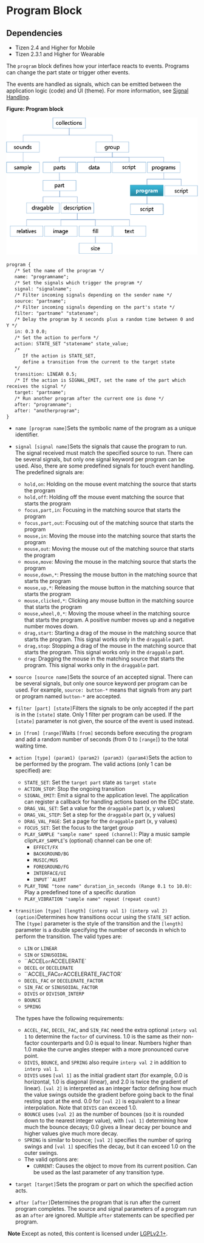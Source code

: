 # Program Block

## Dependencies

- Tizen 2.4 and Higher for Mobile
- Tizen 2.3.1 and Higher for Wearable

The `program` block defines how your interface reacts to events. Programs can change the part state or trigger other events.

The events are handled as signals, which can be emitted between the application logic (code) and UI (theme). For more information, see [Signal Handling](./learn-edc-signal-handling-n.md).

**Figure: Program block**

![Program block](./media/diagram_program.png)

```
program {
   /* Set the name of the program */
   name: "programname";
   /* Set the signals which trigger the program */
   signal: "signalname";
   /* Filter incoming signals depending on the sender name */
   source: "partname";
   /* Filter incoming signals depending on the part's state */
   filter: "partname" "statename";
   /* Delay the program by X seconds plus a random time between 0 and Y */
   in: 0.3 0.0;
   /* Set the action to perform */
   action: STATE_SET "statename" state_value;
   /*
      If the action is STATE_SET,
      define a transition from the current to the target state
   */
   transition: LINEAR 0.5;
   /* If the action is SIGNAL_EMIT, set the name of the part which receives the signal */
   target: "partname";
   /* Run another program after the current one is done */
   after: "programname";
   after: "anotherprogram";
}
```

- `name [program name]`Sets the symbolic name of the program as a unique identifier.

- `signal [signal name]`Sets the signals that cause the program to run. The signal received must match the specified source to run. There can be several signals, but only one signal keyword per program can be used. Also, there are some predefined signals for touch event handling. The predefined signals are:

  - `hold,on`: Holding on the mouse event matching the source that starts the program
  - `hold,off`: Holding off the mouse event matching the source that starts the program
  - `focus,part,in`: Focusing in the matching source that starts the program
  - `focus,part,out`: Focusing out of the matching source that starts the program
  - `mouse,in`: Moving the mouse into the matching source that starts the program
  - `mouse,out`: Moving the mouse out of the matching source that starts the program
  - `mouse,move`: Moving the mouse in the matching source that starts the program
  - `mouse,down,*`: Pressing the mouse button in the matching source that starts the program
  - `mouse,up,*`: Releasing the mouse button in the matching source that starts the program
  - `mouse,clicked,*`: Clicking any mouse button in the matching source that starts the program
  - `mouse,wheel,0,*`: Moving the mouse wheel in the matching source that starts the program. A positive number moves up and a negative number moves down.
  - `drag,start`: Starting a drag of the mouse in the matching source that starts the program. This signal works only in the `draggable` part.
  - `drag,stop`: Stopping a drag of the mouse in the matching source that starts the program. This signal works only in the `draggable` part.
  - `drag`: Dragging the mouse in the matching source that starts the program. This signal works only in the `draggable` part.

- `source [source name]`Sets the source of an accepted signal. There can be several signals, but only one source keyword per program can be used. For example, `source: button-*` means that signals from any part or program named `button-*` are accepted.

- `filter [part] [state]`Filters the signals to be only accepted if the part is in the `[state]` state. Only 1 filter per program can be used. If the `[state]` parameter is not given, the source of the event is used instead.

- `in [from] [range]`Waits `[from]` seconds before executing the program and add a random number of seconds (from 0 to `[range]`) to the total waiting time.

- `action [type] (param1) (param2) (param3) (param4)`Sets the action to be performed by the program. The valid actions (only 1 can be specified) are:

  - `STATE_SET`: Set the `target part` state as `target state`
  - `ACTION_STOP`: Stop the ongoing transition
  - `SIGNAL_EMIT`: Emit a signal to the application level. The application can register a callback for handling actions based on the EDC state.
  - `DRAG_VAL_SET`: Set a value for the `draggable` part (x, y values)
  - `DRAG_VAL_STEP`: Set a step for the `draggable` part (x, y values)
  - `DRAG_VAL_PAGE`: Set a page for the `draggable` part (x, y values)
  - `FOCUS_SET`: Set the focus to the target group
  - `PLAY_SAMPLE "sample name" speed (channel)`: Play a music sample clip`PLAY_SAMPLE`'s (optional) channel can be one of:
    - `EFFECT/FX`
    - `BACKGROUND/BG`
    - `MUSIC/MUS`
    - `FOREGROUND/FG`
    - `INTERFACE/UI`
    - `INPUT``ALERT`
  - `PLAY_TONE "tone name" duration_in_seconds (Range 0.1 to 10.0)`: Play a predefined tone of a specific duration
  - `PLAY_VIBRATION "sample name" repeat (repeat count)`

- `transition [type] [length] (interp val 1) (interp val 2) (option)`Determines how transitions occur using the `STATE_SET` action. The `[type]` parameter is the style of the transition and the `[length]` parameter is a double specifying the number of seconds in which to perform the transition. The valid types are:

  - `LIN` or `LINEAR`
  - `SIN` or `SINUSOIDAL`
  - ``ACCEL` or `ACCELERATE`
  - `DECEL` or `DECELERATE`
  - ``ACCEL_FAC` or `ACCELERATE_FACTOR`
  - `DECEL_FAC` or `DECELERATE_FACTOR`
  - `SIN_FAC` or `SINUSOIDAL_FACTOR`
  - `DIVIS` or `DIVISOR_INTERP`
  - `BOUNCE`
  - `SPRING`

  The types have the following requirements:

  - `ACCEL_FAC`, `DECEL_FAC`, and `SIN_FAC` need the extra optional `interp val 1` to determine the `factor` of curviness. 1.0 is the same as their non-factor counterparts and 0.0 is equal to linear. Numbers higher than 1.0 make the curve angles steeper with a more pronounced curve point.
  - `DIVIS`, `BOUNCE`, and `SPRING` also require `interp val 2` in addition to `interp val 1`.
  - `DIVIS` uses `[val 1]` as the initial gradient start (for example, 0.0 is horizontal, 1.0 is diagonal (linear), and 2.0 is twice the gradient of linear). `[val 2]` is interpreted as an integer factor defining how much the value swings outside the gradient before going back to the final resting spot at the end. 0.0 for `[val 2]` is equivalent to a linear interpolation. Note that `DIVIS` can exceed 1.0.
  - `BOUNCE` uses `[val 2]` as the number of bounces (so it is rounded down to the nearest integer value), with `[val 1]` determining how much the bounce decays; 0.0 gives a linear decay per bounce and higher values give much more decay.
  - `SPRING` is similar to bounce; `[val 2]` specifies the number of spring swings and `[val 1]` specifies the decay, but it can exceed 1.0 on the outer swings.
  - The valid options are:
    - `CURRENT`: Causes the object to move from its current position. Can be used as the last parameter of any transition type.

- `target [target]`Sets the program or part on which the specified action acts.

- `after [after]`Determines the program that is run after the current program completes. The source and signal parameters of a program run as an `after` are ignored. Multiple `after` statements can be specified per program.

​	**Note**	Except as noted, this content is licensed under [LGPLv2.1+](http://opensource.org/licenses/LGPL-2.1).